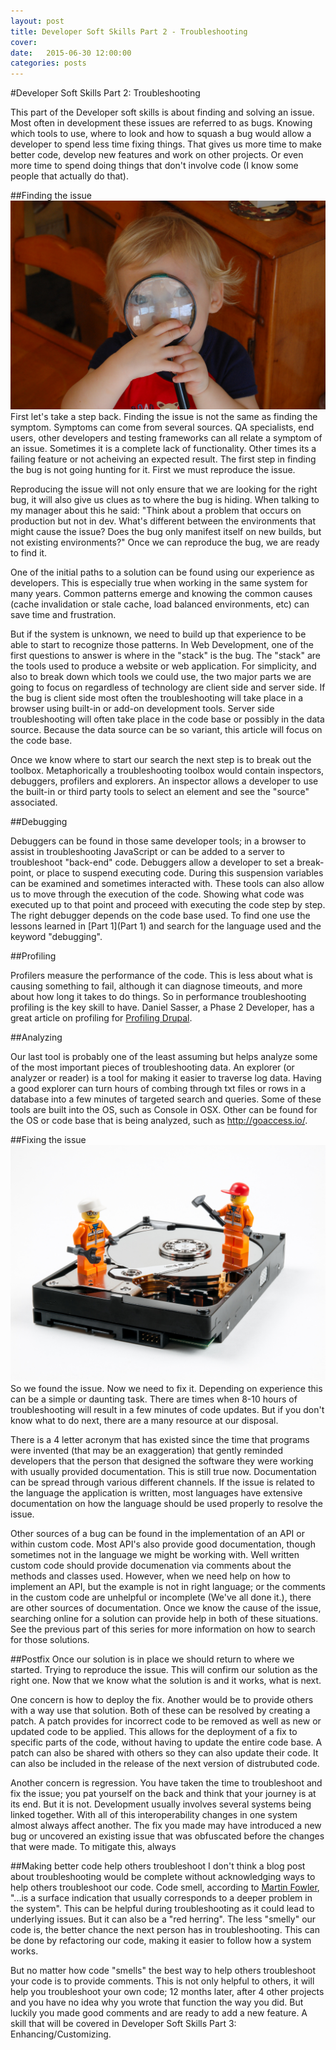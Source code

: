 ```yaml
---
layout: post
title: Developer Soft Skills Part 2 - Troubleshooting
cover:
date:   2015-06-30 12:00:00
categories: posts
---
```


#Developer Soft Skills Part 2: Troubleshooting

This part of the Developer soft skills is about finding and solving an issue. Most often in development these issues are referred to as bugs. Knowing which tools to use, where to look and how to squash a bug would allow a developer to spend less time fixing things. That gives us more time to make better code, develop new features and work on other projects. Or even more time to spend doing things that don't involve code (I know some people that actually do that).

##Finding the issue
![Seraching](/images/blog/searching.jpg "Searching")
First let's take a step back. Finding the issue is not the same as finding the symptom. Symptoms can come from several sources. QA specialists, end users, other developers and testing frameworks can all relate a symptom of an issue. Sometimes it is a complete lack of functionality. Other times its a failing feature or not acheiving an expected result. The first step in finding the bug is not going hunting for it. First we must reproduce the issue.

Reproducing the issue will not only ensure that we are looking for the right bug, it will also give us clues as to where the bug is hiding. When talking to my manager about this he said: "Think about a problem that occurs on production but not in dev. What's different between the environments that might cause the issue? Does the bug only manifest itself on new builds, but not existing environments?" Once we can reproduce the bug, we are ready to find it. 

One of the initial paths to a solution can be found using our experience as developers. This is especially true when working in the same system for many years. Common patterns emerge and knowing the common causes (cache invalidation or stale cache, load balanced environments, etc) can save time and frustration.

But if the system is unknown, we need to build up that experience to be able to start to recognize those patterns. In Web Development, one of the first questions to answer is where in the "stack" is the bug. The "stack" are the tools used to produce a website or web application. For simplicity, and also to break down which tools we could use, the two major parts we are going to focus on regardless of technology are client side and server side. If the bug is client side most often the troubleshooting will take place in a browser using built-in or add-on development tools. Server side troubleshooting will often take place in the code base or possibly in the data source. Because the data source can be so variant, this article will focus on the code base.

Once we know where to start our search the next step is to break out the toolbox. Metaphorically a troubleshooting toolbox would contain inspectors, debuggers, profilers and explorers. An inspector allows a developer to use the built-in or third party tools to select an element and see the "source" associated. 

##Debugging 

Debuggers can be found in those same developer tools; in a browser to assist in troubleshooting JavaScript or can be added to a server to troubleshoot "back-end" code. Debuggers allow a developer to set a break-point, or place to suspend executing code. During this suspension variables can be examined and sometimes interacted with. These tools can also allow us to move through the execution of the code. Showing what code was executed up to that point and proceed with executing the code step by step. The right debugger depends on the code base used. To find one use the lessons learned in [Part 1](Part 1) and search for the language used and the keyword "debugging". 

##Profiling

Profilers measure the performance of the code. This is less about what is causing something to fail, although it can diagnose timeouts, and more about how long it takes to do things. So in performance troubleshooting profiling is the key skill to have. Daniel Sasser, a Phase 2 Developer, has a great article on profiling for [Profiling Drupal](http://www.phase2technology.com/blog/profiling-drupal-performance-with-phpstorm-and-xdebug/).

##Analyzing

Our last tool is probably one of the least assuming but helps analyze some of the most important pieces of troubleshooting data. An explorer (or analyzer or reader) is a tool for making it easier to traverse log data. Having a good explorer can turn hours of combing through txt files or rows in a database into a few minutes of targeted search and queries. Some of these tools are built into the OS, such as Console in OSX. Other can be found for the OS or code base that is being analyzed, such as http://goaccess.io/.

##Fixing the issue
![Fixing](/images/blog/fixing.jpg "Fixing")
So we found the issue. Now we need to fix it. Depending on experience this can be a simple or daunting task. There are times when 8-10 hours of troubleshooting will result in a few minutes of code updates. But if you don't know what to do next, there are a many resource at our disposal.

There is a 4 letter acronym that has existed since the time that programs were invented (that may be an exaggeration) that gently reminded developers that the person that designed the software they were working with usually provided documentation. This is still true now. Documentation can be spread through various different channels. If the issue is related to the language the application is written, most languages have extensive documentation on how the language should be used properly to resolve the issue. 

Other sources of a bug can be found in the implementation of an API or within custom code. Most API's also provide good documentation, though sometimes not in the language we might be working with. Well written custom code should provide documenation via comments about the methods and classes used. However, when we need help on how to implement an API, but the example is not in right language; or the comments in the custom code are unhelpful or incomplete (We've all done it.), there are other sources of documentation. Once we know the cause of the issue, searching online for a solution can provide help in both of these situations. See the previous part of this series for more information on how to search for those solutions.

##Postfix
Once our solution is in place we should return to where we started. Trying to reproduce the issue. This will confirm our solution as the right one. Now that we know what the solution is and it works, what is next. 

One concern is how to deploy the fix. Another would be to provide others with a way use that solution. Both of these can be resolved by creating a patch. A patch provides for incorrect code to be removed as well as new or updated code to be applied. This allows for the deployment of a fix to specific parts of the code, without having to update the entire code base. A patch can also be shared with others so they can also update their code. It can also be included in the release of the next version of distrubuted code. 

Another concern is regression. You have taken the time to troubleshoot and fix the issue; you pat yourself on the back and think that your journey is at its end. But it is not. Development usually involves several systems being linked together. With all of this interoperability changes in one system almost always affect another. The fix you made may have introduced a new bug or uncovered an existing issue that was obfuscated before the changes that were made. To mitigate this, always  

##Making better code help others troubleshoot
I don't think a blog post about troubleshooting would be complete without acknowledging ways to help others troubleshoot our code. Code smell, according to [Martin Fowler](http://martinfowler.com/bliki/CodeSmell.html), "...is a surface indication that usually corresponds to a deeper problem in the system".  This can be helpful during troubleshooting as it could lead to underlying issues. But it can also be a "red herring". The less "smelly" our code is, the better chance the next person has in troubleshooting. This can be done by refactoring our code, making it easier to follow how a system works.

But no matter how code "smells" the best way to help others troubleshoot your code is to provide comments. This is not only helpful to others, it will help you troubleshoot your own code; 12 months later, after 4 other projects and you have no idea why you wrote that function the way you did. But luckily you made good comments and are ready to add a new feature. A skill that will be covered in Developer Soft Skills Part 3: Enhancing/Customizing.
